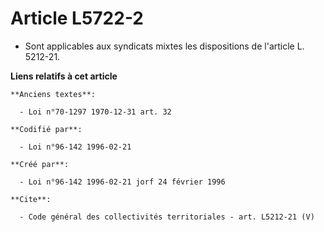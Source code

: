 # Article L5722-2

- Sont applicables aux syndicats mixtes les dispositions de l'article L. 5212-21.

**Liens relatifs à cet article**

	**Anciens textes**:

	  - Loi n°70-1297 1970-12-31 art. 32

	**Codifié par**:

	  - Loi n°96-142 1996-02-21

	**Créé par**:

	  - Loi n°96-142 1996-02-21 jorf 24 février 1996

	**Cite**:

	  - Code général des collectivités territoriales - art. L5212-21 (V)
